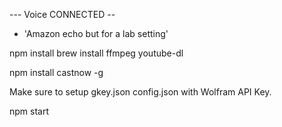 --- Voice CONNECTED --

* 'Amazon echo but for a lab setting'

npm install
brew install ffmpeg youtube-dl

npm install castnow -g

Make sure to setup
gkey.json
config.json with Wolfram API Key.

npm start

